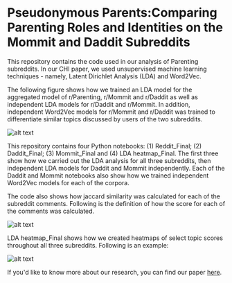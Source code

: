 # Pseudonymous Parents:Comparing Parenting Roles and Identities on the Mommit and Daddit Subreddits
This repository contains the code used in our analysis of Parenting subreddits. In our CHI paper, we used unsupervised machine learning techniques - namely, Latent Dirichlet Analysis (LDA) and Word2Vec. 

The following figure shows how we trained an LDA model for the aggregated model of r/Parenting, r/Mommit and r/Daddit as well as independent LDA models for r/Daddit and r/Mommit. In addition, independent Word2Vec models for r/Mommit and r/Daddit was trained to differentiate similar topics discussed by users of the two subreddits. 

![alt text](http://www-personal.umich.edu/~tawfiqam/ParentingLDAWord2vecFigure.png)

This repository contains four Python notebooks: (1) Reddit_Final; (2) Daddit_Final; (3) Mommit_Final and (4) LDA heatmap_Final. The first three show how we carried out the LDA analysis for all three subreddits, then independent LDA models for Daddit and Mommit independently. Each of the Daddit and Mommit notebooks also show how we trained independent Word2Vec models for each of the corpora. 

The code also shows how jaccard similarity was calculated for each of the subreddit comments. Following is the definition of how the score for each of the comments was calculated. 

![alt text](http://www-personal.umich.edu/~tawfiqam/jaccard_similarity.png)

LDA heatmap_Final shows how we created heatmaps of select topic scores throughout all three subreddits. Following is an example:

![alt text](http://www-personal.umich.edu/~tawfiqam/LDATopicHeatExampleNew.png)

If you'd like to know more about our research, you can find our paper [here](http://www-personal.umich.edu/~tawfiqam/Ammari_Reddit_Parenting_CHI_2018.pdf).

